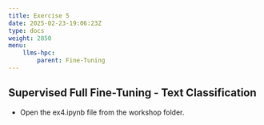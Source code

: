 ```yaml
---
title: Exercise 5
date: 2025-02-23-19:06:23Z
type: docs 
weight: 2850
menu: 
    llms-hpc:
        parent: Fine-Tuning
---
```


## Supervised Full Fine-Tuning - Text Classification

* Open the ex4.ipynb file from the workshop folder.

